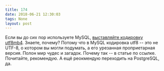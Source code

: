 ```yaml
---
title: 174
date: 2018-06-21 12:30:03
tags: None
layout: post
---
```


Если вы до сих пор используете MySQL, [выставляйте кодировку utf8mb4](https://medium.com/@adamhooper/in-mysql-never-use-utf8-use-utf8mb4-11761243e434). Знаете, почему? Потому что в MySQL кодировка utf8 -- это не UTF-8, о котором вы могли подумать, а его урезанная проприетарная версия. Полон мир чудес и загадок. Почему так -- в статье по ссылке. Почитайте, рекомендую. А ещё реокмендую переходить на PostgreSQL, да.
